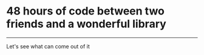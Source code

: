 # 48 hours of code between two friends and a wonderful library
---

Let's see what can come out of it
